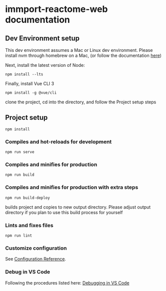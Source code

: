 # immport-reactome-web documentation

## Dev Environment setup
This dev environment assumes a Mac or Linux dev environment.
Please install nvm through homebrew on a Mac, (or follow the documentation [here](https://github.com/nvm-sh/nvm#installing-and-updating))

Next, install the latest version of Node:
```
npm install --lts
```

Finally, install Vue CLI 3
```
npm install -g @vue/cli
```
clone the project, cd into the directory, and follow the Project setup steps

## Project setup
```
npm install
```

### Compiles and hot-reloads for development
```
npm run serve
```

### Compiles and minifies for production
```
npm run build
```

### Compiles and minifies for production with extra steps
```
npm run build-deploy
```
builds project and copies to new output directory. Please adjust output 
directory if you plan to use this build process for yourself

### Lints and fixes files
```
npm run lint
```

### Customize configuration
See [Configuration Reference](https://cli.vuejs.org/config/).

### Debug in VS Code
Following the procedures listed here: [Debugging in VS Code](https://vuejs.org/v2/cookbook/debugging-in-vscode.html#Vue-Devtools)

